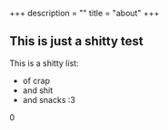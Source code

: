 +++
description = ""
title = "about"
+++

## This is just a shitty test

This is a shitty list:

- of crap
- and shit
- and snacks :3

0
